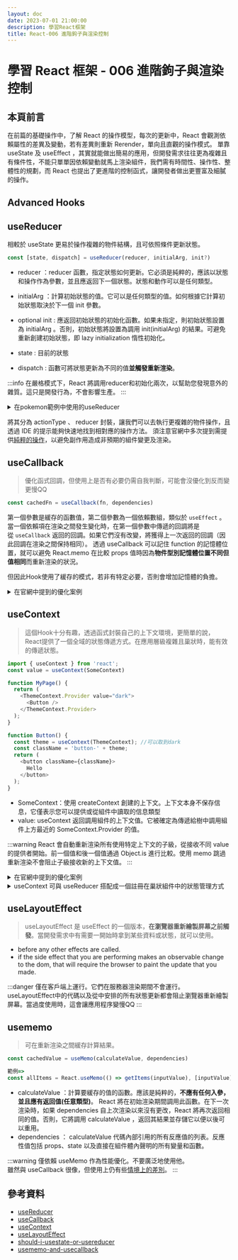 ```yaml
---
layout: doc
date: 2023-07-01 21:00:00
description: 學習React框架
title: React-006 進階鉤子與渲染控制
---
```



# 學習 React 框架 - 006 進階鉤子與渲染控制

## 本頁前言

在前篇的基礎操作中，了解 React 的操作模型，每次的更新中，React 會觀測依賴屬性的差異及變動，若有差異則重新 Rerender，單向且直觀的操作模式。
單靠 useState 及 useEffect ，其實就能做出簡易的應用，但開發需求往往更為複雜且有條件性，不能只單單因依賴變動就馬上渲染組件，我們需有時間性、操作性、整體性的規劃，而 React 也提出了更進階的控制函式，讓開發者做出更豐富及細膩的操作。

## Advanced Hooks

## useReducer

相較於 useState 更易於操作複雜的物件結構，且可依照條件更新狀態。

```JavaScript
const [state, dispatch] = useReducer(reducer, initialArg, init?)
```

- reducer ：reducer 函數，指定狀態如何更新。它必須是純粹的，應該以狀態和操作作為參數，並且應返回下一個狀態。狀態和動作可以是任何類型。

- initialArg ：計算初始狀態的值。它可以是任何類型的值。如何根據它計算初始狀態取決於下一個 init 參數。

- optional init : 應返回初始狀態的初始化函數。如果未指定，則初始狀態設置為 initialArg 。否則，初始狀態將設置為調用 init(initialArg) 的結果。可避免重新創建初始狀態，即 lazy initialization 惰性初始化。

- state : 目前的狀態 

- dispatch : 函數可將狀態更新為不同的值**並觸發重新渲染**。

:::info
在嚴格模式下，React 將調用reducer和初始化兩次，以幫助您發現意外的雜質。這只是開發行為，不會影響生產。
:::

<details>

<summary>在pokemon範例中使用的useReducer</summary>

```JavaScript

const actionTypes = {
  init: 'init',
  pending: 'pending',
  resolved: 'resolved',
  reset: 'reset'
}

const usePokemonReducer = (state, action) => {
  switch (action.type) {
    case actionTypes.init: { 
      return {
        pokemonList: [],
        allPokemonNumber: action.allPokemonNumber,
        maxPageNum: action.maxPageNum,
        status: ''
      }
    }
    case actionTypes.pending: { 
      return {
        ...state,
        status: action.status
      }
    }
    case actionTypes.resolved: {
      return {
        ...state,
        status: action.status,
        pokemonList:
          action.pageNum === 1
            ? action.pokemonList
            : [...state.pokemonList, ...action.pokemonList]
      }
    }
    case actionTypes.reset: {
      return { pokemonList: [], allPokemonNumber: 0, maxPageNum: 0, status: '' }
    }
    default: {
      throw new Error(`Unsupported type: ${action.type}`) //如果您的狀態意外變為 undefined ，則您可能在其中一種情況下忘記了 return 狀態
    }
  }
}

const [state, dispatch] = React.useReducer(usePokemonReducer, {
  pokemonList: [],
  allPokemonNumber: 0,
  maxPageNum: 0,
  status: ''
})

```

</details>

將其分為 actionType 、 reducer 封裝，讓我們可以去執行更複雜的物件操作，且透過 IDE 的提示能夠快速地找到相對應的操作方法。
須注意官網中多次提到需提供[純粹的操作](https://react.dev/learn/keeping-components-pure)，以避免副作用造成非預期的組件變更及渲染。

## useCallback

> 優化函式回調，但使用上是否有必要仍需自我判斷，可能會沒優化到反而變更慢QQ

```JavaScript
const cachedFn = useCallback(fn, dependencies)
```

第一個參數是緩存的函數值，第二個參數為一個依賴數組，類似於 `useEffect` 。
當一個依賴項在渲染之間發生變化時，在第一個參數中傳遞的回調將是從 `useCallback` 返回的回調。如果它們沒有改變，將獲得上一次返回的回調（因此回調在渲染之間保持相同）。
透過 useCallback 可以記住 function 的記憶體位置，就可以避免 React.memo 在比較 props 值時因為**物件型別記憶體位置不同但值相同**而重新渲染的狀況。

但因此Hook使用了緩存的模式，若非有特定必要，否則會增加記憶體的負擔。

<details>

<summary>在官網中提到的優化案例</summary>

```JavaScript
function ChatRoom({ roomId }) {
  const [message, setMessage] = useState('');

  const createOptions = useCallback(() => {
    return {
      serverUrl: 'https://localhost:1234',
      roomId: roomId
    };
  }, [roomId]); // ✅ Only changes when roomId changes

  useEffect(() => {
    const options = createOptions();
    const connection = createConnection();
    connection.connect();
    return () => connection.disconnect();
  }, [createOptions]); // ✅ Only changes when createOptions changes

```

透過這樣的組合調用，我們可以做出更細微的依賴操作，避免每次的re-render。

</details>


## useContext
> 這個Hook十分有趣，透過函式封裝自己的上下文環境，更簡單的說，React提供了一個全域的狀態傳遞方式。在應用層級複雜且巢狀時，能有效的傳遞狀態。

```JavaScript
import { useContext } from 'react';
const value = useContext(SomeContext)

function MyPage() {
  return (
    <ThemeContext.Provider value="dark">
      <Button />
    </ThemeContext.Provider>
  );
}

function Button() {
  const theme = useContext(ThemeContext); //可以取到dark
  const className = 'button-' + theme;
  return (
    <button className={className}>
      Hello
    </button>
  );
}

```

- SomeContext：使用 createContext 創建的上下文。上下文本身不保存信息，它僅表示您可以提供或從組件中讀取的信息類型
- value: useContext 返回調用組件的上下文值。它被確定為傳遞給樹中調用組件上方最近的 SomeContext.Provider 的值。

:::warning
React 會自動重新渲染所有使用特定上下文的子級，從接收不同 value 的提供者開始。前一個值和後一個值通過 Object.is 進行比較。使用 memo 跳過重新渲染不會阻止子級接收新的上下文值。
:::

<details>

<summary>在官網中提到的優化案例</summary>

```JavaScript
import { useCallback, useMemo } from 'react';

function MyApp() {
  const [currentUser, setCurrentUser] = useState(null);

  const login = useCallback((response) => {
    storeCredentials(response.credentials);
    setCurrentUser(response.user);
  }, []);

  const contextValue = useMemo(() => ({
    currentUser,
    login
  }), [currentUser, login]);

  return (
    <AuthContext.Provider value={contextValue}>
      <Page />
    </AuthContext.Provider>
  );
}

```

</details>


<details>

<summary> useContext 可與 useReducer 搭配成一個註冊在巢狀組件中的狀態管理方式</summary>

```JavaScript
const PokemonContext = React.createContext(null)
PokemonContext.displayName = 'PokemonContext' //在devtools上可以看到明確命名
// app inject the provider
const PokemonProvider = ({ children }) => {
  const [state, dispatch] = React.useReducer(usePokemonReducer, {
    pokemonList: [],
    allPokemonNumber: 0,
    maxPageNum: 0,
    status: ''
  })
  const value = [state, dispatch]
  return (
    <PokemonContext.Provider value={value}>{children}</PokemonContext.Provider>
  )
}

const usePokemonContext = () => {
  const context = React.useContext(PokemonContext) 
  if (context === undefined) {
    throw new Error(` usePokemon must be used within a PokemonProvider`)
  }
  return context
}


function App() {
  return (
    <PokemonProvider> //在此之下的所有組件都可以方便的拿到 context 中的 reducer
      <div>
        <Pokemon></Pokemon>
        <ScrollDirection></ScrollDirection>
      </div>
    </PokemonProvider>
  )
}

export default App

```

</details>


## useLayoutEffect

> useLayoutEffect 是 useEffect 的一個版本，**在瀏覽器重新繪製屏幕之前觸發**。當開發需求中有需要一開始時拿到某些資料或狀態，就可以使用。

- before any other effects are called.
- if the side effect that you are performing makes an observable change to the dom, that will require the browser to paint the update that you made.

:::danger
僅在客戶端上運行。它們在服務器渲染期間不會運行。useLayoutEffect中的代碼以及從中安排的所有狀態更新都會阻止瀏覽器重新繪製屏幕。當過度使用時，這會讓應用程序變慢QQ
:::

## usememo

> 可在重新渲染之間緩存計算結果。

```JavaScript
const cachedValue = useMemo(calculateValue, dependencies)

範例=>
const allItems = React.useMemo(() => getItems(inputValue), [inputValue])
```

- calculateValue ：計算要緩存的值的函數。應該是純粹的，**不應有任何入參，並且應有返回值(任意類型)**。 React 將在初始渲染期間調用此函數。在下一次渲染時，如果 dependencies 自上次渲染以來沒有更改，React 將再次返回相同的值。否則，它將調用 calculateValue ，返回其結果並存儲它以便以後可以重用。
- dependencies ： calculateValue 代碼內部引用的所有反應值的列表。反應性值包括 props、state 以及直接在組件體內聲明的所有變量和函數。

:::warning
僅依賴 useMemo 作為性能優化。不要廣泛地使用他。<br>雖然與 useCallback 很像，但使用上仍有些[情境上的差別](https://react.dev/reference/react/useMemo#memoizing-a-function)。
:::

## 參考資料

- [useReducer](https://react.dev/reference/react/useReducer)
- [useCallback](https://react.dev/reference/react/useCallback)
- [useContext](https://react.dev/reference/react/useContext)
- [useLayoutEffect](https://react.dev/reference/react/useLayoutEffect)
- [should-i-usestate-or-usereducer](https://kentcdodds.com/blog/should-i-usestate-or-usereducer)
- [usememo-and-usecallback](https://kentcdodds.com/blog/usememo-and-usecallback)

<GitTalk/>
